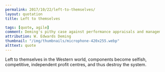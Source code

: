 ```yaml
---
permalink: 2017/10/22/left-to-themselves/
layout: quotation
title: Left to themselves

tags: [quote, agile]
comment: Deming's pithy case against performance appraisals and management devoid of systems thinking.
attribution: W. Edwards Deming
thumbnail: "/img/thumbnails/microphone-420x255.webp"
alttext: quote
---
```


Left to themselves in the Western world, components become selfish, competitive, independent profit centres, and thus destroy the system.
